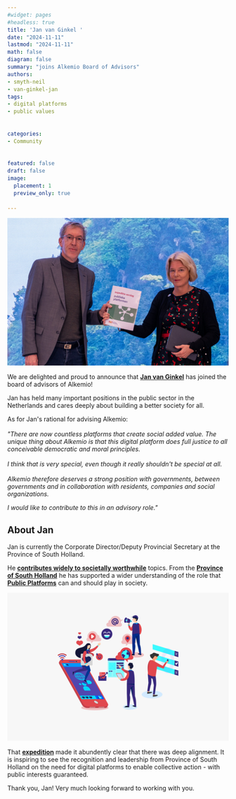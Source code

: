 ```yaml
---
#widget: pages
#headless: true
title: 'Jan van Ginkel '
date: "2024-11-11"
lastmod: "2024-11-11"
math: false
diagram: false
summary: "joins Alkemio Board of Advisors"
authors:
- smyth-neil
- van-ginkel-jan
tags:
- digital platforms
- public values


categories:
- Community


featured: false
draft: false
image:
  placement: 1
  preview_only: true
  
---
```


<img src="./featured.jpg" alt="header" width="1000"/>

We are delighted and proud to announce that <b>[Jan van Ginkel](https://www.linkedin.com/in/janvanginkel1965/)</b> has joined the board of advisors of Alkemio! 

Jan has held many important positions in the public sector in the Netherlands and cares deeply about building a better society for all. 

As for Jan's rational for advising Alkemio: 
<br/><br/>
<i>"There are now countless platforms that create social added value. The unique thing about Alkemio is that this digital platform does full justice to all conceivable democratic and moral principles. 
<br/><br/>
I think that is very special, even though it really shouldn't be special at all. 
<br/><br/>
Alkemio therefore deserves a strong position with governments, between governments and in collaboration with residents, companies and social organizations. 

I would like to contribute to this in an advisory role."</i>


## About Jan

Jan is currently the Corporate Director/Deputy Provincial Secretary at the Province of South Holland. 

He <b>[contributes widely to societally worthwhile](https://www.linkedin.com/in/janvanginkel1965/)</b> topics. From the <b>[Province of South Holland](https://pzh.nl)</b> he has supported a wider understanding of the role that <b>[Public Platforms](https://www.zuid-holland.nl/onderwerpen/digitaal-zuid-holland/vervolg-expeditie-publieke-platformen/)</b> can and should play in society. 

<img src="./publieke_platformen.webp" alt="header" width="1000"/>

That <b>[expedition](https://kennis.zuid-holland.nl/evenementen/toekomst-van-publieke-platformen/)</b> made it abundently clear that there was deep alignment. It is inspiring to see the recognition and leadership from Province of South Holland on the need for digital platforms to enable collective action - with public interests guaranteed.  

Thank you, Jan! Very much looking forward to working with you.
